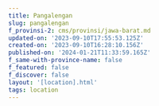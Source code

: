 ```yaml
---
title: Pangalengan
slug: pangalengan
f_provinsi-2: cms/provinsi/jawa-barat.md
updated-on: '2023-09-10T17:55:53.125Z'
created-on: '2023-09-10T16:28:10.156Z'
published-on: '2024-01-21T11:33:59.165Z'
f_same-with-province-name: false
f_featured: false
f_discover: false
layout: '[location].html'
tags: location
---
```



